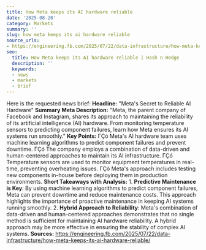 ```yaml
---
title: How Meta keeps its AI hardware reliable
date: '2025-08-20'
category: Markets
summary: ''
slug: how meta keeps its ai hardware reliable
source_urls:
- https://engineering.fb.com/2025/07/22/data-infrastructure/how-meta-keeps-its-ai-hardware-reliable/
seo:
  title: How Meta keeps its AI hardware reliable | Hash n Hedge
  description: ''
  keywords:
  - news
  - markets
  - brief
---
```


Here is the requested news brief:  **Headline:** "Meta's Secret to Reliable AI Hardware"  **Summary Meta Description:** "Meta, the parent company of Facebook and Instagram, shares its approach to maintaining the reliability of its artificial intelligence (AI) hardware. From monitoring temperature sensors to predicting component failures, learn how Meta ensures its AI systems run smoothly."  **Key Points:**  ΓÇó Meta's AI hardware team uses machine learning algorithms to predict component failures and prevent downtime. ΓÇó The company employs a combination of data-driven and human-centered approaches to maintain its AI infrastructure. ΓÇó Temperature sensors are used to monitor equipment temperatures in real-time, preventing overheating issues. ΓÇó Meta's approach includes testing new components in-house before deploying them in production environments.  **Short Takeaways with Analysis:**  1. **Predictive Maintenance is Key**: By using machine learning algorithms to predict component failures, Meta can prevent downtime and reduce maintenance costs. This approach highlights the importance of proactive maintenance in keeping AI systems running smoothly. 2. **Hybrid Approach to Reliability**: Meta's combination of data-driven and human-centered approaches demonstrates that no single method is sufficient for maintaining AI hardware reliability. A hybrid approach may be more effective in ensuring the stability of complex AI systems.  **Sources:** https://engineering.fb.com/2025/07/22/data-infrastructure/how-meta-keeps-its-ai-hardware-reliable/ 
